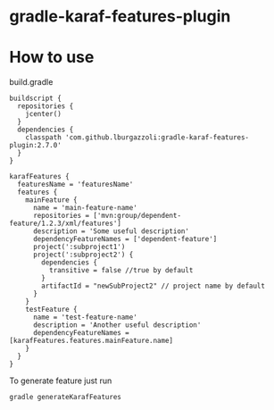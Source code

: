 gradle-karaf-features-plugin
============================

How to use
============================
build.gradle  
```
buildscript {
  repositories {
    jcenter()
  }
  dependencies {
    classpath 'com.github.lburgazzoli:gradle-karaf-features-plugin:2.7.0'
  }
}

karafFeatures {
  featuresName = 'featuresName'
  features {
    mainFeature {
      name = 'main-feature-name'
      repositories = ['mvn:group/dependent-feature/1.2.3/xml/features']
      description = 'Some useful description'
      dependencyFeatureNames = ['dependent-feature']
      project(':subproject1')
      project(':subproject2') {
        dependencies {
          transitive = false //true by default
        }
        artifactId = "newSubProject2" // project name by default
      }
    }
    testFeature {
      name = 'test-feature-name'
      description = 'Another useful description'
      dependencyFeatureNames = [karafFeatures.features.mainFeature.name]
    }
  }
}
```
  
To generate feature just run  
```
gradle generateKarafFeatures
```
